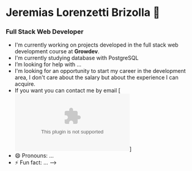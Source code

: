 # Jeremias Lorenzetti Brizolla 👋
### Full Stack Web Developer



- I'm currently working on projects developed in the full stack web development course at **Growdev**.
- I'm currently studying database with PostgreSQL
- I’m looking for help with ...
- I'm looking for an opportunity to start my career in the development area, I don't care about the salary but about the experience I can acquire.
- If you want you can contact me by email [![Gmail Badge](jeremiasbrizola@gmail.com)]
- 😄 Pronouns: ...
- ⚡ Fun fact: ...
-->
